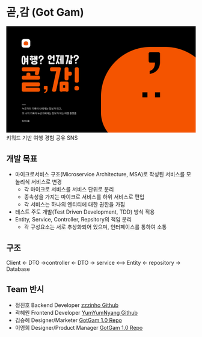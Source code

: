 # 곧,감 (Got Gam)
![gotgam](asset/gotgam.png)
키워드 기반 여행 경험 공유 SNS
## 개발 목표
- 마이크로서비스 구조(Microservice Architecture, MSA)로 작성된 서비스를 모놀리식 서비스로 변경
  - 각 마이크로 서비스를 서비스 단위로 분리
  - 종속성을 가지는 마이크로 서비스를 하위 서비스로 편입
  - 각 서비스는 하나의 엔티티에 대한 권한을 가짐
- 테스트 주도 개발(Test Driven Development, TDD) 방식 적용
- Entity, Service, Controller, Repsitory의 책임 분리
  - 각 구성요소는 서로 추상화되어 있으며, 인터페이스를 통하여 소통
## 구조 
Client <- DTO ->controller <- DTO -> service <--> Entity <- repository -> Database
## Team 반시
- 정진호 Backend Developer [zzzinho Github](https://github.com/zzzinho)
- 곽혜원 Frontend Developer [YumYumNyang Github](https://github.com/YumYumNyang)
- 김승혜 Designer/Marketer [GotGam 1.0 Repo](https://github.com/bannsi/got-gam-client)
- 이영희 Designer/Product Manager [GotGam 1.0 Repo](https://github.com/bannsi/got-gam-client)

